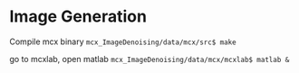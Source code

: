 # Image Generation
Compile mcx binary
`mcx_ImageDenoising/data/mcx/src$ make`

go to mcxlab, open matlab
`mcx_ImageDenoising/data/mcx/mcxlab$ matlab &`

